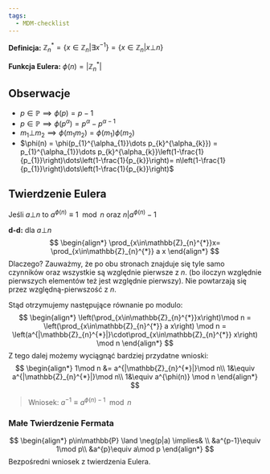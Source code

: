 ```yaml
---
tags:
  - MDM-checklist
---
```

**Definicja:** $\mathbb{Z}_{n}^{*} = \{x\in\mathbb{Z}_{n} | \exists x^{-1}\} = \{x\in\mathbb{Z}_{n}| x\bot n\}$

**Funkcja Eulera:** $\phi(n) = |\mathbb{Z}_{n}^{*}|$

## Obserwacje

- $p\in\mathbb{P} \implies \phi(p) = p-1$
- $p\in\mathbb{P}\implies \phi(p^{\alpha}) = p^{\alpha} -p^{\alpha-1}$
- $m_{1}\bot m_{2} \implies \phi(m_{1}m_{2}) = \phi(m_{1})\phi(m_{2})$
- $\phi(n) = \phi(p_{1}^{\alpha_{1}}\dots p_{k}^{\alpha_{k}}) = p_{1}^{\alpha_{1}}\dots p_{k}^{\alpha_{k}}\left(1-\frac{1}{p_{1}}\right)\dots\left(1-\frac{1}{p_{k}}\right)= n\left(1-\frac{1}{p_{1}}\right)\dots\left(1-\frac{1}{p_{k}}\right)$

## Twierdzenie Eulera

Jeśli $a\bot n$ to $a^{\phi(n)} \equiv 1 \mod n$ oraz  $n | a^{\phi(n)} - 1$

**d-d:** dla $a\bot n$
$$
\begin{align*}
\prod_{x\in\mathbb{Z}_{n}^{*}}x= \prod_{x\in\mathbb{Z}_{n}^{*}} a x
\end{align*}
$$
Dlaczego? Zauważmy, że po obu stronach znajduje się tyle samo czynników oraz wszystkie są względnie pierwsze z $n$. (bo iloczyn względnie pierwszych elementów też jest względnie pierwszy). Nie powtarzają się przez względną-pierwszość z $n$.

Stąd otrzymujemy następujące równanie po modulo:
$$
\begin{align*}
\left(\prod_{x\in\mathbb{Z}_{n}^{*}}x\right)\mod n = \left(\prod_{x\in\mathbb{Z}_{n}^{*}} a x\right) \mod n = \left(a^{|\mathbb{Z}_{n}^{*}|}\cdot\prod_{x\in\mathbb{Z}_{n}^{*}} x\right) \mod n
\end{align*}
$$
Z tego dalej możemy wyciągnąć bardziej przydatne wnioski:
$$
\begin{align*}
1\mod n &= a^{|\mathbb{Z}_{n}^{*}|}\mod n\\
1&\equiv a^{|\mathbb{Z}_{n}^{*}|}\mod n\\
1&\equiv a^{\phi(n)} \mod  n
\end{align*}
$$

> Wniosek: $a^{-1} \equiv a^{\phi(n) - 1} \mod n$

### Małe Twierdzenie Fermata

$$
\begin{align*}
p\in\mathbb{P} \land \neg(p|a) \implies& \\
&a^{p-1}\equiv 1\mod p\\
&a^{p}\equiv a\mod p
\end{align*}
$$
Bezpośredni wniosek z twierdzenia Eulera.
